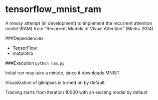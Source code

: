# tensorflow_mnist_ram
A messy attempt (in development) to implement the recurrent attention model (RAM) from "Recurrent Models of Visual Attention" (Mnih+ 2014)

###Dependencies
* TensorFlow
* matplotlib

###Execution
`python ram.py`

Initial run may take a minute, since it downloads MNIST

Visualization of glimpses is turned on by default

Training starts from iteration 10000 with an existing model by default
